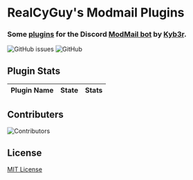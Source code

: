 # RealCyGuy's Modmail Plugins
### Some [plugins](https://github.com/kyb3r/modmail/wiki/Plugins) for the Discord [ModMail bot](https://github.com/kyb3r/modmail) by [Kyb3r](https://kyb3r.github.io/).
![GitHub issues](https://img.shields.io/github/issues/realcyguy/modmail-plugins?style=for-the-badge)
![GitHub](https://img.shields.io/github/license/realcyguy/modmail-plugins?style=for-the-badge)

## Plugin Stats
|Plugin Name|State|Stats|
|--|--|--|

## Contributers
![Contributors](https://modmail-plugins.glitch.me/contributors)

## License
[MIT License](https://github.com/RealCyGuy/modmail-plugins/blob/master/LICENSE)
